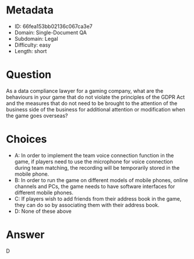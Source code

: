 # Metadata

- ID: 66fea153bb02136c067ca3e7
- Domain: Single-Document QA
- Subdomain: Legal
- Difficulty: easy
- Length: short

# Question

As a data compliance lawyer for a gaming company, what are the behaviours in your game that do not violate the principles of the GDPR Act and the measures that do not need to be brought to the attention of the business side of the business for additional attention or modification when the game goes overseas?

# Choices

- A: In order to implement the team voice connection function in the game, if players need to use the microphone for voice connection during team matching, the recording will be temporarily stored in the mobile phone.
- B: In order to run the game on different models of mobile phones, online channels and PCs, the game needs to have software interfaces for different mobile phones.
- C: If players wish to add friends from their address book in the game, they can do so by associating them with their address book.
- D: None of these above

# Answer

D
